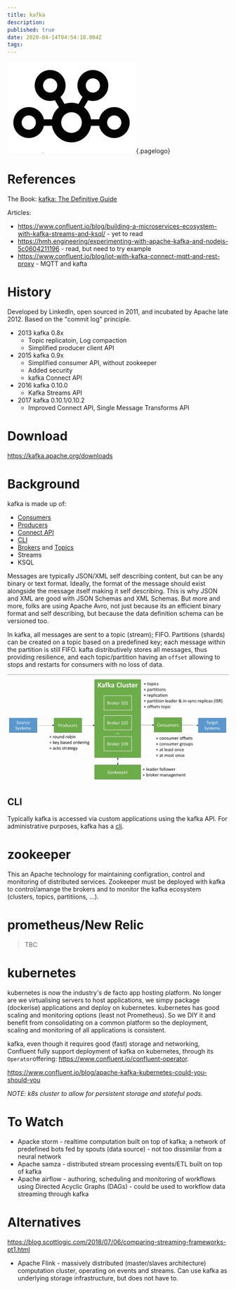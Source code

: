 ```yaml
---
title: kafka
description: 
published: true
date: 2020-04-14T04:54:18.004Z
tags: 
---
```


![Kafka Logo](/uploads/logos/kafka-icon.png "kafka Logo"){.pagelogo}
<!-- TITLE: kafka -->
<!-- SUBTITLE: Confluent's platform for streaming data - the new middleware -->
# References
The Book:
[kafka: The Definitive Guide](/uploads/kafka/confluent-kafka-definitive-guide-complete.pdf "kafka: The Definitive Guide")

Articles:
* https://www.confluent.io/blog/building-a-microservices-ecosystem-with-kafka-streams-and-ksql/ - yet to read
* https://hmh.engineering/experimenting-with-apache-kafka-and-nodejs-5c0604211196 - read, but need to try example
* https://www.confluent.io/blog/iot-with-kafka-connect-mqtt-and-rest-proxy - MQTT and kafta

# History
Developed by LinkedIn, open sourced in 2011, and incubated by Apache late 2012. Based on the "commit log" principle.

* 2013 kafka 0.8x
  * Topic replicatoin, Log compaction
  * Simplified  producer client API
* 2015 kafka 0.9x
  * Simplified consumer API, without zookeeper
  * Added security
  * kafka Connect API
* 2016 kafka 0.10.0
  * Kafka Streams API
* 2017 kafka 0.10.1/0.10.2
  * Improved Connect API, Single Message Transforms API
  
# Download
https://kafka.apache.org/downloads

# Background
kafka is made up of:
* [Consumers](/kafka/consumers)
* [Producers](/kafka/producers)
* [Connect API](/kafka/connect)
* [CLI](/kafka/cli)
* [Brokers](/kafka/brokers) and [Topics](/kafka/topics)
* Streams
* KSQL

Messages are typically JSON/XML self describing content, but can be any binary or text format. Ideally, the format of the message should exist alongside the message itself making it self describing. This is why JSON and XML are good with JSON Schemas and XML Schemas. But more and more, folks are using Apache Avro, not just because its an efficient binary format and self describing, but because the data definition schema can be versioned too.

In kafka, all messages are sent to a topic (stream); FIFO. Partitions (shards) can be created on a topic based on a predefined key; each message within the partition is still FIFO. kafta distributively stores all messages, thus providing resilience, and each topic/partition having an `offset` allowing to stops and restarts for consumers with no loss of data.

![kafka-overview.png](/uploads/kafka/kafka-overview.png)

## CLI
Typically kafka is accessed via custom applications using the kafka API. For administrative purposes, kafka has a [cli](/kafka/cli).

# zookeeper
This an Apache technology for maintaining configration, control and monitoring of distributed services. Zookeeper must be deployed with kafka to control/amange the brokers and to monitor the kafka ecosystem (clusters, topics, partitiions, ...).

# prometheus/New Relic
> TBC

# kubernetes
kubernetes is now the industry's de facto app hosting platform. No longer are we virtualising servers to host applications, we simpy package (dockerise) applications and deploy on kubernetes. kubernetes has good scaling and monitoring options (least not Prometheus). So we DIY it and benefit from consolidating on a common platform so the deployment, scaling and monitoring of all applications is consistent.

kafka, even though it requires good (fast) storage and networking, Confluent fully support deployment of kafka on kubernetes, through its `Operator`offering: https://www.confluent.io/confluent-operator.

https://www.confluent.io/blog/apache-kafka-kubernetes-could-you-should-you

_NOTE: k8s cluster to allow for persistent storage and stateful pods._

# To Watch
* Apacke storm - realtime computation built on top of kafka; a network of predefined bots fed by spouts (data source) - not too dissimilar from a neural network
* Apache samza - distributed stream processing events/ETL built on top of kafka
* Apache airflow - authoring, scheduling and monitoring of workflows using Directed Acyclic Graphs (DAGs) - could be used to workflow data streaming through kafka

# Alternatives
https://blog.scottlogic.com/2018/07/06/comparing-streaming-frameworks-pt1.html

* Apache Flink - massively distributed (master/slaves architecture) computation cluster, operating on events and streams. Can use kafka as underlying storage infrastructure, but does not have to.